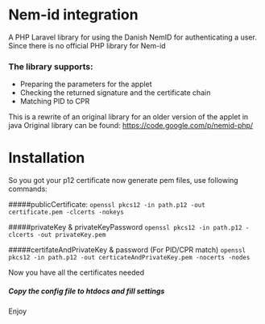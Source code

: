 # Nem-id integration

A PHP Laravel library for using the Danish NemID for authenticating a user.
Since there is no official PHP library for Nem-id 
 
### The library supports: 
  - Preparing the parameters for the applet
  - Checking the returned signature and the certificate chain
  - Matching PID to CPR
    
This is a rewrite of an original library for an older version of the applet in java
Original library can be found: https://code.google.com/p/nemid-php/ 
    
# Installation

So you got your p12 certificate now generate pem files, use following commands: 

#####publicCertificate:
`openssl pkcs12 -in path.p12 -out certificate.pem -clcerts -nokeys`

#####privateKey & privateKeyPassword
`openssl pkcs12 -in path.p12 -clcerts -out privateKey.pem`

#####certifateAndPrivateKey & password (For PID/CPR match)
`openssl pkcs12 -in path.p12 -out certicateAndPrivateKey.pem -nocerts -nodes`     

Now you have all the certificates needed 

##### Copy the config file to htdocs and fill settings

Enjoy


